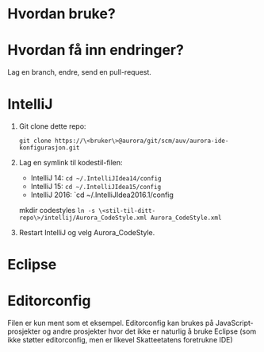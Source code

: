 # Hvordan bruke?

# Hvordan få inn endringer?

Lag en branch, endre, send en pull-request.

# IntelliJ

1. Git clone dette repo:

    ```
    git clone https://\<bruker\>@aurora/git/scm/auv/aurora-ide-konfigurasjon.git
    ```
2. Lag en symlink til kodestil-filen:
    * IntelliJ 14:   `cd ~/.IntelliJIdea14/config`
    * IntelliJ 15:   `cd ~/.IntelliJIdea15/config`
    * IntelliJ 2016: `cd ~/.IntelliJIdea2016.1/config

	mkdir codestyles
        `ln -s \<stil-til-ditt-repo\>/intellij/Aurora_CodeStyle.xml Aurora_CodeStyle.xml`


3. Restart IntelliJ og velg Aurora_CodeStyle.

# Eclipse

# Editorconfig

Filen er kun ment som et eksempel. Editorconfig kan brukes på JavaScript-prosjekter
og andre prosjekter hvor det ikke er naturlig å bruke Eclipse (som ikke støtter
editorconfig, men er likevel Skatteetatens foretrukne IDE)
